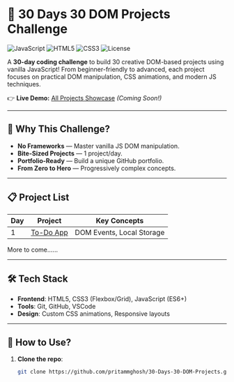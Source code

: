 # 🚀 30 Days 30 DOM Projects Challenge

![JavaScript](https://img.shields.io/badge/JavaScript-ES6+-yellow?logo=javascript)
![HTML5](https://img.shields.io/badge/HTML5-E34F26?logo=html5&logoColor=white)
![CSS3](https://img.shields.io/badge/CSS3-1572B6?logo=css3&logoColor=white)
![License](https://img.shields.io/badge/License-MIT-blue)

A **30-day coding challenge** to build 30 creative DOM-based projects using vanilla JavaScript! From beginner-friendly to advanced, each project focuses on practical DOM manipulation, CSS animations, and modern JS techniques.

👉 **Live Demo:** [All Projects Showcase](#) *(Coming Soon!)*

---

## 🌟 Why This Challenge?
- **No Frameworks** — Master vanilla JS DOM manipulation.
- **Bite-Sized Projects** — 1 project/day.
- **Portfolio-Ready** — Build a unique GitHub portfolio.
- **From Zero to Hero** — Progressively complex concepts.

---

## 📋 Project List
| Day | Project | Key Concepts |
|-----|---------|--------------|
| 1   | [To-Do App](#) | DOM Events, Local Storage |
More to come......

---

## 🛠️ Tech Stack
- **Frontend**: HTML5, CSS3 (Flexbox/Grid), JavaScript (ES6+)
- **Tools**: Git, GitHub, VSCode
- **Design**: Custom CSS animations, Responsive layouts

---

## 🚀 How to Use?
1. **Clone the repo**:
   ```bash
   git clone https://github.com/pritammghosh/30-Days-30-DOM-Projects.git